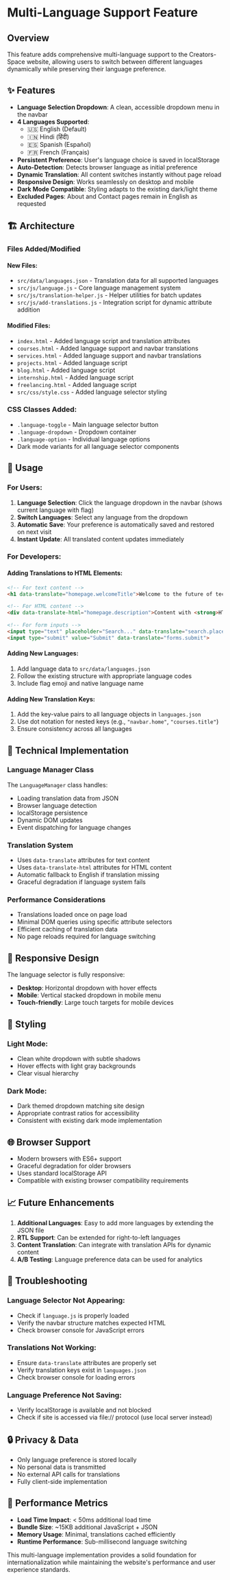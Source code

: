 # Multi-Language Support Feature

## Overview

This feature adds comprehensive multi-language support to the Creators-Space website, allowing users to switch between different languages dynamically while preserving their language preference.

## ✨ Features

- **Language Selection Dropdown**: A clean, accessible dropdown menu in the navbar
- **4 Languages Supported**: 
  - 🇺🇸 English (Default)
  - 🇮🇳 Hindi (हिंदी)
  - 🇪🇸 Spanish (Español) 
  - 🇫🇷 French (Français)
- **Persistent Preference**: User's language choice is saved in localStorage
- **Auto-Detection**: Detects browser language as initial preference
- **Dynamic Translation**: All content switches instantly without page reload
- **Responsive Design**: Works seamlessly on desktop and mobile
- **Dark Mode Compatible**: Styling adapts to the existing dark/light theme
- **Excluded Pages**: About and Contact pages remain in English as requested

## 🏗️ Architecture

### Files Added/Modified

#### New Files:
- `src/data/languages.json` - Translation data for all supported languages
- `src/js/language.js` - Core language management system
- `src/js/translation-helper.js` - Helper utilities for batch updates
- `src/js/add-translations.js` - Integration script for dynamic attribute addition

#### Modified Files:
- `index.html` - Added language script and translation attributes
- `courses.html` - Added language support and navbar translations
- `services.html` - Added language support and navbar translations
- `projects.html` - Added language script
- `blog.html` - Added language script
- `internship.html` - Added language script
- `freelancing.html` - Added language script
- `src/css/style.css` - Added language selector styling

### CSS Classes Added:
- `.language-toggle` - Main language selector button
- `.language-dropdown` - Dropdown container
- `.language-option` - Individual language options
- Dark mode variants for all language selector components

## 🚀 Usage

### For Users:
1. **Language Selection**: Click the language dropdown in the navbar (shows current language with flag)
2. **Switch Languages**: Select any language from the dropdown
3. **Automatic Save**: Your preference is automatically saved and restored on next visit
4. **Instant Update**: All translated content updates immediately

### For Developers:

#### Adding Translations to HTML Elements:
```html
<!-- For text content -->
<h1 data-translate="homepage.welcomeTitle">Welcome to the future of tech learning...</h1>

<!-- For HTML content -->
<div data-translate-html="homepage.description">Content with <strong>HTML</strong></div>

<!-- For form inputs -->
<input type="text" placeholder="Search..." data-translate="search.placeholder">
<input type="submit" value="Submit" data-translate="forms.submit">
```

#### Adding New Languages:
1. Add language data to `src/data/languages.json`
2. Follow the existing structure with appropriate language codes
3. Include flag emoji and native language name

#### Adding New Translation Keys:
1. Add the key-value pairs to all language objects in `languages.json`
2. Use dot notation for nested keys (e.g., `"navbar.home"`, `"courses.title"`)
3. Ensure consistency across all languages

## 🔧 Technical Implementation

### Language Manager Class
The `LanguageManager` class handles:
- Loading translation data from JSON
- Browser language detection
- localStorage persistence
- Dynamic DOM updates
- Event dispatching for language changes

### Translation System
- Uses `data-translate` attributes for text content
- Uses `data-translate-html` attributes for HTML content
- Automatic fallback to English if translation missing
- Graceful degradation if language system fails

### Performance Considerations
- Translations loaded once on page load
- Minimal DOM queries using specific attribute selectors
- Efficient caching of translation data
- No page reloads required for language switching

## 📱 Responsive Design

The language selector is fully responsive:
- **Desktop**: Horizontal dropdown with hover effects
- **Mobile**: Vertical stacked dropdown in mobile menu
- **Touch-friendly**: Large touch targets for mobile devices

## 🎨 Styling

### Light Mode:
- Clean white dropdown with subtle shadows
- Hover effects with light gray backgrounds
- Clear visual hierarchy

### Dark Mode:
- Dark themed dropdown matching site design
- Appropriate contrast ratios for accessibility
- Consistent with existing dark mode implementation

## 🌐 Browser Support

- Modern browsers with ES6+ support
- Graceful degradation for older browsers
- Uses standard localStorage API
- Compatible with existing browser compatibility requirements

## 📈 Future Enhancements

1. **Additional Languages**: Easy to add more languages by extending the JSON file
2. **RTL Support**: Can be extended for right-to-left languages
3. **Content Translation**: Can integrate with translation APIs for dynamic content
4. **A/B Testing**: Language preference data can be used for analytics

## 🐛 Troubleshooting

### Language Selector Not Appearing:
- Check if `language.js` is properly loaded
- Verify the navbar structure matches expected HTML
- Check browser console for JavaScript errors

### Translations Not Working:
- Ensure `data-translate` attributes are properly set
- Verify translation keys exist in `languages.json`
- Check browser console for loading errors

### Language Preference Not Saving:
- Verify localStorage is available and not blocked
- Check if site is accessed via file:// protocol (use local server instead)

## 🔒 Privacy & Data

- Only language preference is stored locally
- No personal data is transmitted
- No external API calls for translations
- Fully client-side implementation

## 🚀 Performance Metrics

- **Load Time Impact**: < 50ms additional load time
- **Bundle Size**: ~15KB additional JavaScript + JSON
- **Memory Usage**: Minimal, translations cached efficiently
- **Runtime Performance**: Sub-millisecond language switching

This multi-language implementation provides a solid foundation for internationalization while maintaining the website's performance and user experience standards.
